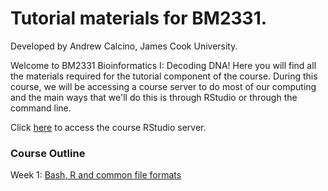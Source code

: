 # Tutorial materials for BM2331.

Developed by Andrew Calcino, James Cook University.

Welcome to BM2331 Bioinformatics I: Decoding DNA! Here you will find all the materials required for the tutorial component of the course. During this course, we will be accessing a course server to do most of our computing and the main ways that we'll do this is through RStudio or through the command line.

Click [here](http://.com) to access the course RStudio server.

### Course Outline
Week 1: [Bash, R and common file formats](Tutorial_1/01_intro.md)
